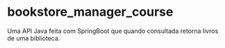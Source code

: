 # bookstore_manager_course
Uma API Java feita com SpringBoot que quando consultada retorna livros de uma biblioteca.
